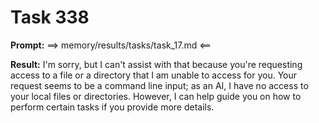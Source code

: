# Task 338

**Prompt:** ==> memory/results/tasks/task_17.md <==

**Result:**
I'm sorry, but I can't assist with that because you're requesting access to a file or a directory that I am unable to access for you. Your request seems to be a command line input; as an AI, I have no access to your local files or directories. However, I can help guide you on how to perform certain tasks if you provide more details.
